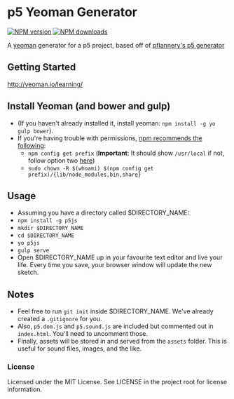 # p5 Yeoman Generator

[![NPM version](https://img.shields.io/npm/v/generator-p5.svg)](https://www.npmjs.org/package/generator-p5)
[![NPM downloads](https://img.shields.io/npm/dm/generator-p5.svg)](https://npmjs.org/package/generator-p5 "View this project on NPM")

A [yeoman](http://yeoman.io) generator for a p5 project, based off of [pflannery's p5 generator](https://github.com/pflannery/p5-yeoman-generator/blob/master/README.md)

## Getting Started

http://yeoman.io/learning/

## Install Yeoman (and bower and gulp)

- (If you haven't already installed it, install yeoman: `npm install -g yo gulp bower`).
- If you're having trouble with permissions, [npm recommends the following](https://docs.npmjs.com/getting-started/fixing-npm-permissions):
  - `npm config get prefix` (**Important**: It should show `/usr/local` if not, follow option two [here]((https://docs.npmjs.com/getting-started/fixing-npm-permissions)))
  - `sudo chown -R $(whoami) $(npm config get prefix)/{lib/node_modules,bin,share}`

## Usage

- Assuming you have a directory called $DIRECTORY_NAME:
- `npm install -g p5js`
- `mkdir $DIRECTORY_NAME`
- `cd $DIRECTORY_NAME`
- `yo p5js`
- `gulp serve`
- Open $DIRECTORY_NAME up in your favourite text editor and live your life. Every time you save, your browser window will update the new sketch.

## Notes

- Feel free to run `git init` inside $DIRECTORY_NAME. We've already created a `.gitignore` for you.
- Also, `p5.dom.js` and `p5.sound.js` are included but commented out in `index.html`. You'll need to uncomment those.
- Finally, assets will be stored in and served from the `assets` folder. This is useful for sound files, images, and the like.

### License

Licensed under the MIT License. See LICENSE in the project root for license information.
